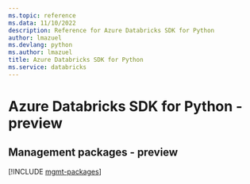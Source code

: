 ```yaml
---
ms.topic: reference
ms.data: 11/10/2022
description: Reference for Azure Databricks SDK for Python
author: lmazuel
ms.devlang: python
ms.author: lmazuel
title: Azure Databricks SDK for Python
ms.service: databricks
---
```

# Azure Databricks SDK for Python - preview

## Management packages - preview
[!INCLUDE [mgmt-packages](databricks-mgmt-index.md)]